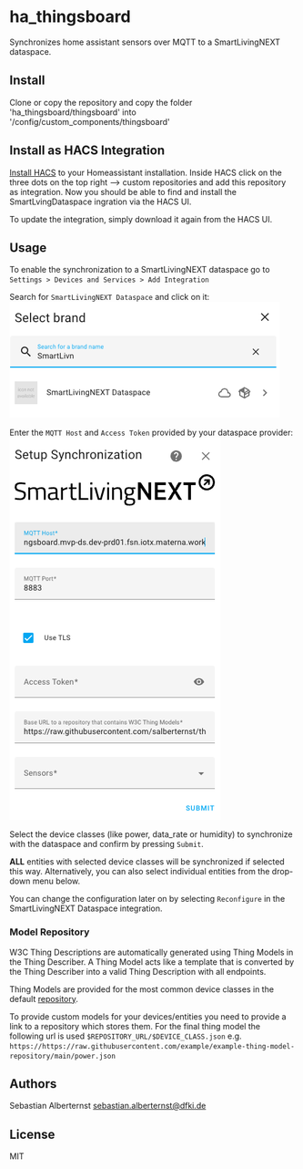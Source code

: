 # ha_thingsboard

Synchronizes home assistant sensors over MQTT to a SmartLivingNEXT dataspace.

## Install

Clone or copy the repository and copy the folder 'ha_thingsboard/thingsboard' into '/config/custom_components/thingsboard'

## Install as HACS Integration

[Install HACS](https://www.hacs.xyz/docs/use/download/download/#to-download-hacs) to your Homeassistant installation. Inside HACS click on the three dots on the top right --> custom repositories and add this repository as integration. Now you should be able to find and install the SmartLvingDataspace ingration via the HACS UI.

To update the integration, simply download it again from the HACS UI.

## Usage

To enable the synchronization to a SmartLivingNEXT dataspace go to ```Settings > Devices and Services > Add Integration```

Search for ```SmartLivingNEXT Dataspace``` and click on it:  
![Add Integration](doc/add_integration.png)

Enter the ```MQTT Host``` and ```Access Token``` provided by your dataspace provider:  
![Setup Integration](doc/setup_integration.png)

Select the device classes (like power, data_rate or humidity) to synchronize with the dataspace and confirm by pressing ```Submit```.

__ALL__ entities with selected device classes will be synchronized if selected this way. Alternatively, you can also select individual entities from the drop-down menu below. 

You can change the configuration later on by selecting ```Reconfigure``` in the SmartLivingNEXT Dataspace integration.


### Model Repository

W3C Thing Descriptions are automatically generated using Thing Models in the Thing Describer. A Thing Model acts like a template that is converted by the Thing Describer into a valid Thing Description with all endpoints.

Thing Models are provided for the most common device classes in the default [repository](https://raw.githubusercontent.com/salberternst/thing-models/main/home_assistant).

To provide custom models for your devices/entities you need to provide a link to a repository which stores them. For the final thing model the following url is used ```$REPOSITORY_URL/$DEVICE_CLASS.json``` e.g. ```https://https://raw.githubusercontent.com/example/example-thing-model-repository/main/power.json```

## Authors

Sebastian Alberternst <sebastian.alberternst@dfki.de>

## License

MIT

